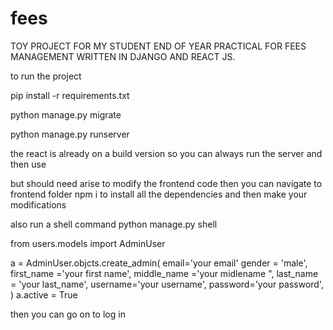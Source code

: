 # fees
TOY PROJECT FOR MY STUDENT END OF YEAR PRACTICAL FOR FEES MANAGEMENT WRITTEN IN DJANGO AND REACT JS.


to run the project 

pip install -r requirements.txt

python manage.py migrate

python manage.py runserver

the react is already on a build version so you can always run the server and then use

but should need arise to modify the frontend code then you can navigate to frontend folder
npm i to install all the dependencies and then make your modifications

also run a shell command python manage.py shell

from users.models import AdminUser

a = AdminUser.objcts.create_admin(
                    email='your email'
                    gender = 'male',
                    first_name ='your first name',
                    middle_name ='your midlename ",
                    last_name = 'your last_name',
                    username='your username',
                    password='your password',
                )
a.active = True
  
  then you can go on to log in
